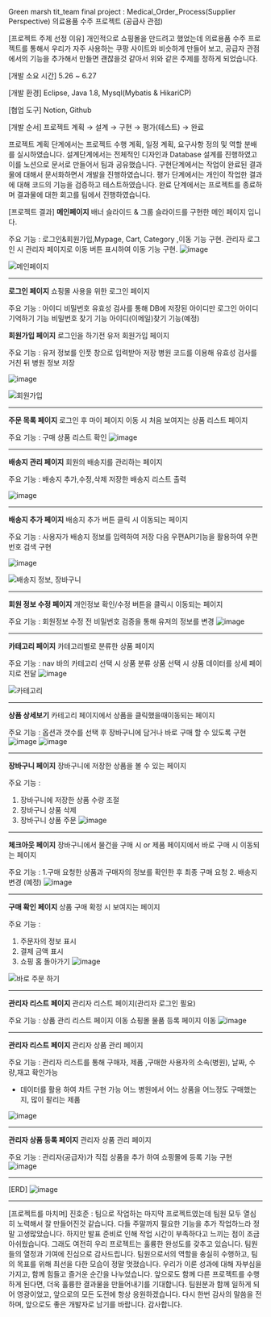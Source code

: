 Green marsh tit_team final project : Medical_Order_Process(Supplier Perspective) 
의료용품 수주 프로젝트 (공급사 관점)

[프로젝트 주제 선정 이유]
개인적으로 쇼핑몰을 만드려고 했었는데 의료용품 수주 프로젝트를 통해서 우리가 자주 사용하는 쿠팡 사이트와 비슷하게 만들어 보고,
공급자 관점에서의 기능을 추가해서 만들면 괜찮을것 같아서 위와 같은 주제를 정하게 되었습니다.

[개발 소요 시간] 5.26 ~ 6.27

[개발 환경] 
Eclipse, Java 1.8, Mysql(Mybatis & HikariCP)

[협업 도구]
Notion, Github

[개발 순서]
프로젝트 계획 → 설계 → 구현 → 평가(테스트) → 완료

프로젝트 계획 단계에서는 프로젝트 수행 계획, 일정 계획, 요구사항 정의 및 역할 분배를 실시하였습니다.
설계단계에서는 전체적인 디자인과 Database 설계를 진행하였고 이를 노션으로 문서로 만들어서 팀과 공유했습니다.
구현단계에서는 작업이 완료된 결과물에 대해서 문서화하면서 개발을 진행하였습니다.
평가 단계에서는 개인이 작업한 결과에 대해 코드의 기능을 검증하고 테스트하였습니다.
완료 단계에서는 프로젝트를 종료하며 결과물에 대한 회고를 팀에서 진행하였습니다.

[프로젝트 결과]
**메인페이지**
배너 슬라이드 & 그룹 슬라이드를 
구현한 메인 페이지 입니다.

주요 기능 :
로그인&회원가입,Mypage, 
Cart, Category ,이동 기능 구현.
관리자 로그인 시 관리자 페이지로 이동 버튼 표시하여 이동 기능 구현.
![image](https://github.com/Jinny0609/Medical_Order_Process-copy/assets/71204918/f63fe759-d7ca-4551-ac2a-bcac8ebc0e87)

![메인페이지](https://github.com/Jinny0609/Medical_Order_Process-copy/assets/71204918/17a2692e-41bd-4188-8a83-4206649380bf)

<hr>

**로그인 페이지**
쇼핑몰 사용을 위한 로그인 페이지

주요 기능 :
아이디 비밀번호 유효성 검사를 통해  DB에 저장된 아이디만 로그인
아이디 기억하기 기능
비밀번호 찾기 기능
아이디(이메일)찾기 기능(예정)

**회원가입 페이지**
로그인을 하기전 유저 회원가입 페이지

주요 기능 :
유저 정보를 인풋 창으로 입력받아 저장
병원 코드를 이용해 유효성 검사를 거친 뒤 병원 정보 저장

![image](https://github.com/Jinny0609/Medical_Order_Process-copy/assets/71204918/9a1c749a-bda8-4e69-a9b8-b00a3e1c0ea4)

![회원가입](https://github.com/Jinny0609/Medical_Order_Process-copy/assets/71204918/62feb2ea-6f29-4c0f-afe8-259005dade75)

<hr>

**주문 목록 페이지**
로그인 후 마이 페이지 이동 시 처음 보여지는 상품 리스트 페이지

주요 기능 : 
구매 상품 리스트 확인
![image](https://github.com/Jinny0609/Medical_Order_Process-copy/assets/71204918/be45975f-a2b2-4399-bd69-cfb536872584)

<hr>

**배송지 관리 페이지**
회원의 배송지를 관리하는 페이지

주요 기능 :
 배송지 추가,수정,삭제
저장한 배송지 리스트 출력

![image](https://github.com/Jinny0609/Medical_Order_Process-copy/assets/71204918/403c6356-9381-4b10-a629-87f3fcf3b4b0)

<hr>

**배송지 추가 페이지**
배송지 추가 버튼 클릭 시 이동되는 페이지

 주요 기능 : 
사용자가 배송지 정보를 입력하여 저장
다음 우편API기능을 활용하여 우편번호 검색 구현

![image](https://github.com/Jinny0609/Medical_Order_Process-copy/assets/71204918/9fceeb6f-e75d-4bbf-ac06-725d6324bbaf)

![배송지 정보, 장바구니](https://github.com/Jinny0609/Medical_Order_Process-copy/assets/71204918/046abe40-0267-49e7-8d4c-666f5cf84f5d)

<hr>

**회원 정보 수정 페이지**
개인정보 확인/수정 버튼을 클릭시 
이동되는 페이지

주요 기능 : 
회원정보 수정 전 비밀번호 검증을 통해 
유저의 정보를 변경
![image](https://github.com/Jinny0609/Medical_Order_Process-copy/assets/71204918/0e34d16c-0112-45a6-bb91-13639331eb7e)

<hr>

**카테고리 페이지**
카테고리별로 분류한 상품 페이지

주요 기능 : 
nav 바의 카테고리 선택 시 상품 분류
상품 선택 시 상품 데이터를 상세 페이지로 전달
![image](https://github.com/Jinny0609/Medical_Order_Process-copy/assets/71204918/44ce6983-c12a-4067-9347-7cf5e5c11039)

![카테고리](https://github.com/Jinny0609/Medical_Order_Process-copy/assets/71204918/66bee097-ac13-49fb-8309-d3550fe5b83a)

<hr>

**상품 상세보기**
카테고리 페이지에서 상품을 클릭했을때이동되는 페이지

주요 기능 : 
옵션과 갯수를 선택 후 장바구니에 담거나 
바로 구매 할 수 있도록 구현
![image](https://github.com/Jinny0609/Medical_Order_Process-copy/assets/71204918/8ec3f491-b5fe-4907-a66e-6627af3a16db)
![image](https://github.com/Jinny0609/Medical_Order_Process-copy/assets/71204918/c91d030a-ef7f-41c3-82e0-de2fca05e5f5)

<hr>

**장바구니 페이지**
장바구니에 저장한 상품을 볼 수 있는 페이지

주요 기능 : 
 1. 장바구니에 저장한 상품 수량 조절
 2. 장바구니 상품 삭제
 3. 장바구니 상품 주문
![image](https://github.com/Jinny0609/Medical_Order_Process-copy/assets/71204918/f0994f88-dfb5-4052-8a7a-53404a0f274b)

<hr>

**체크아웃 페이지**
장바구니에서 물건을 구매 시 or 제품 페이지에서 바로 구매 시 이동되는 페이지

주요 기능 : 
 1.구매 요청한 상품과 구매자의 정보를 확인한 후 최종 구매 요청
 2. 배송지 변경 (예정)
![image](https://github.com/Jinny0609/Medical_Order_Process-copy/assets/71204918/2829bd82-52b2-4bf8-80a7-2ef9cc0f70b3)

<hr>

**구매 확인 페이지**
상품 구매 확정 시 보여지는 페이지

주요 기능 : 
 1. 주문자의 정보 표시
 2. 결제 금액 표시
 3. 쇼핑 홈 돌아가기
![image](https://github.com/Jinny0609/Medical_Order_Process-copy/assets/71204918/efa2e2ca-9805-4d03-b221-fa870518b92c)

![바로 주문 하기](https://github.com/Jinny0609/Medical_Order_Process-copy/assets/71204918/6ed41d0e-28ee-4f29-8bbb-c8ece8bd96a7)

<hr>

**관리자 리스트 페이지**
관리자 리스트 페이지(관리자 로그인 필요)

주요 기능 : 
상품 관리 리스트 페이지 이동
쇼핑몰 물품 등록 페이지 이동
![image](https://github.com/Jinny0609/Medical_Order_Process-copy/assets/71204918/5d8334b3-4d47-43db-8dac-25feb8760815)

<hr>


**관리자 리스트 페이지**
관리자 상품 관리 페이지 

주요 기능 : 
관리자 리스트를 통해 구매자, 제품 ,구매한 사용자의 소속(병원), 날짜, 수량,재고 확인가능

 * 데이터를 활용 하여 차트 구현 가능
어느 병원에서 어느 상품을 어느정도 구매했는지, 많이 팔리는 제품

![image](https://github.com/Jinny0609/Medical_Order_Process-copy/assets/71204918/7d33de42-6678-4e73-8369-5898d6dcb5f3)

<hr>

**관리자 상품 등록 페이지**
관리자 상품 관리 페이지 

주요 기능 : 
관리자(공급자)가 직접 상품을 추가 하여 쇼핑몰에 등록 기능 구현
![image](https://github.com/Jinny0609/Medical_Order_Process-copy/assets/71204918/c9e9141a-0e28-4ae9-854c-03ef0b76b1b3)

<hr>

[ERD]
![image](https://github.com/Jinny0609/Medical_Order_Process-copy/assets/71204918/c0eb6fac-6d01-4e83-a4e8-d80dd4a743cf)

<hr>

[프로젝트를 마치며] 
진호준 : 팀으로 작업하는 마지막 프로젝트였는데 팀원 모두 열심히 노력해서 잘 만들어진것 같습니다.
다들 주말까지 필요한 기능을 추가 작업하느라 정말 고생많았습니다. 하지만 발표 준비로 인해 작업 시간이 부족하다고 느끼는 점이 조금 아쉬웠습니다. 그래도 여전히 우리 프로젝트는 훌륭한 완성도를 갖추고 있습니다.
팀원들의 열정과 기여에 진심으로 감사드립니다. 팀원으로서의 역할을 충실히 수행하고, 팀의 목표를 위해 최선을 다한 모습이 정말 멋졌습니다. 
우리가 이룬 성과에 대해 자부심을 가지고, 함께 힘들고 즐거운 순간을 나누었습니다.
앞으로도 함께 다른 프로젝트를 수행하게 된다면, 더욱 훌륭한 결과물을 만들어내기를 기대합니다. 팀원분과 함께 일하게 되어 영광이었고, 앞으로의 모든 도전에 항상 응원하겠습니다. 다시 한번 감사의 말씀을 전하며, 앞으로도 좋은 개발자로 남기를 바랍니다. 감사합니다.
